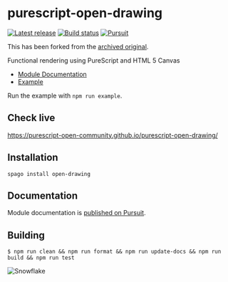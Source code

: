 # purescript-open-drawing

[![Latest release](http://img.shields.io/github/release/purescript-node/purescript-open-drawing.svg)](https://github.com/purescript-node/purescript-open-drawing/releases)
[![Build status](https://github.com/purescript-node/purescript-open-drawing/workflows/CI/badge.svg?branch=master)](https://github.com/purescript-node/purescript-open-drawing/actions?query=workflow%3ACI+branch%3Amaster)
[![Pursuit](https://pursuit.purescript.org/packages/purescript-open-drawing/badge)](https://pursuit.purescript.org/packages/purescript-open-drawing)

This has been forked from the [archived original](https://github.com/paf31/purescript-drawing).

Functional rendering using PureScript and HTML 5 Canvas

- [Module Documentation](generated-docs/Graphics/Drawing.md)
- [Example](example/Main.purs)

Run the example with `npm run example`.


## Check live

https://purescript-open-community.github.io/purescript-open-drawing/

## Installation

```
spago install open-drawing
```

## Documentation

Module documentation is [published on Pursuit](http://pursuit.purescript.org/packages/purescript-open-drawing).

## Building

```text
$ npm run clean && npm run format && npm run update-docs && npm run build && npm run test
```

![Snowflake](Snowflake.png "Snowflake")
